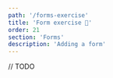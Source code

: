 ```yaml
---
path: '/forms-exercise'
title: 'Form exercise 📝'
order: 21
section: 'Forms'
description: 'Adding a form'
---
```


// TODO
